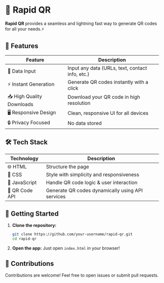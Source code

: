 # 🚀 Rapid QR

**Rapid QR** provides a seamless and lightning fast way to generate QR codes for all your needs.⚡

## 🌟 Features

| Feature                         | Description                                                                 |
|----------------------------------|-----------------------------------------------------------------------------|
| 🧾 Data Input                    | Input any data (URLs, text, contact info, etc.)                            |
| ⚡ Instant Generation            | Generate QR codes instantly with a click                                   |
| 📥 High Quality Downloads       | Download your QR code in high resolution                                   |
| 🖥️ Responsive Design            | Clean, responsive UI for all devices                                       |
| 🔒 Privacy Focused              | No data stored                                                             |

## 🛠 Tech Stack

| Technology       | Description                                                  |
|------------------|--------------------------------------------------------------|
| 🌐 HTML          | Structure the page                                           |
| 🎨 CSS           | Style with simplicity and responsiveness                     |
| 🧠 JavaScript    | Handle QR code logic & user interaction                      |
| 🔗 QR Code API   | Generate QR codes dynamically using API services             |

## 🚀 Getting Started

1. **Clone the repository:**

   ```bash
   git clone https://github.com/your-username/rapid-qr.git
   cd rapid-qr
   ```

2. **Open the app:**
   Just open `index.html` in your browser!

## 🤝 Contributions

Contributions are welcome! Feel free to open issues or submit pull requests.
